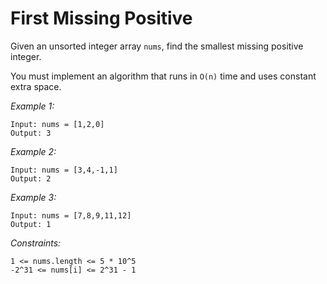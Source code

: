 # First Missing Positive

Given an unsorted integer array `nums`, find the smallest missing positive integer.

You must implement an algorithm that runs in `O(n)` time and uses constant extra space.

*Example 1:*

    Input: nums = [1,2,0]
    Output: 3

*Example 2:*

    Input: nums = [3,4,-1,1]
    Output: 2

*Example 3:*

    Input: nums = [7,8,9,11,12]
    Output: 1

*Constraints:*

    1 <= nums.length <= 5 * 10^5
    -2^31 <= nums[i] <= 2^31 - 1

